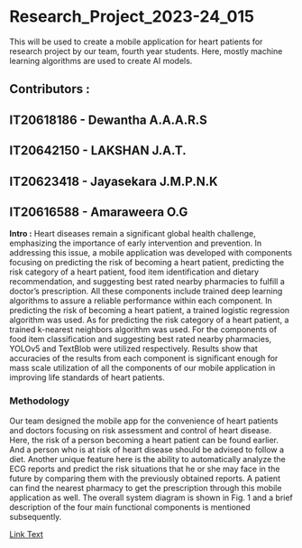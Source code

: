 # Research_Project_2023-24_015
This will be used to create a mobile application for heart patients for research project by our team, fourth year students. Here, mostly machine learning algorithms are used to create AI models.

<h2>Contributors :</h2>

## IT20618186 - Dewantha A.A.A.R.S
## IT20642150 - LAKSHAN J.A.T.
## IT20623418 - Jayasekara J.M.P.N.K
## IT20616588 - Amaraweera O.G

<b>Intro :</b> Heart diseases remain a significant global health challenge, emphasizing the importance of early intervention and prevention. In addressing this issue, a mobile application was developed with components focusing on predicting the risk of becoming a heart patient, predicting the risk category of a heart patient, food item identification and dietary recommendation, and suggesting best rated nearby pharmacies to fulfill a doctor’s prescription. All these components include trained deep learning algorithms to assure a reliable performance within each component. In predicting the risk of becoming a heart patient, a trained logistic regression algorithm was used. As for predicting the risk category of a heart patient, a trained k-nearest neighbors algorithm was used. For the components of food item classification and suggesting best rated nearby pharmacies, YOLOv5 and TextBlob were utilized respectively. Results show that accuracies of the results from each component is significant enough for mass scale utilization of all the components of our mobile application in improving life standards of heart patients.

<h3>Methodology</h3>

Our team designed the mobile app for the convenience of heart patients and doctors focusing on risk assessment and control of heart disease. Here, the risk of a person becoming a heart patient can be found earlier. And a person who is at risk of heart disease should be advised to follow a diet. Another unique feature here is the ability to automatically analyze the ECG reports and predict the risk situations that he or she may face in the future by comparing them with the previously obtained reports. A patient can find the nearest pharmacy to get the prescription through this mobile application as well. The overall system diagram is shown in Fig. 1 and a brief description of the four main functional components is mentioned subsequently.

[Link Text](https://example.com "Hover text here")

